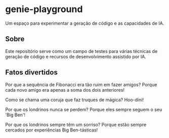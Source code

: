 # genie-playground

Um espaço para experimentar a geração de código e as capacidades de IA.

## Sobre

Este repositório serve como um campo de testes para várias técnicas de geração de código e recursos de desenvolvimento assistido por IA.

## Fatos divertidos

Por que a sequência de Fibonacci era tão ruim em fazer amigos?
Porque cada novo amigo era apenas a soma dos dois anteriores!

Como se chama uma coruja que faz truques de mágica? Hoo-dini!

Por que os londrinos nunca se perdem? Porque eles sempre seguem o seu 'Big Ben'!

Por que os londrinos sempre têm um sorriso? Porque estão sempre cercados por experiências Big Ben-tásticas!
